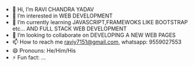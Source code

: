 - 👋 Hi, I’m RAVI CHANDRA YADAV
- 👀 I’m interested in WEB DEVELOPMENT
- 🌱 I’m currently learning JAVASCRIPT,FRAMEWOKS LIKE BOOTSTRAP etc... AND FULL STACK WEB DEVELOPMENT
- 💞️ I’m looking to collaborate on DEVELOPING A NEW WEB PAGES 
- 📫 How to reach me raviy7151@gmail.com, whatsapp: 9559027553
- 😄 Pronouns: He/Him/His
- ⚡ Fun fact: ...

<!---
RAVI7553/RAVI7553 is a ✨ special ✨ repository because its `README.md` (this file) appears on your GitHub profile.
You can click the Preview link to take a look at your changes.
--->
